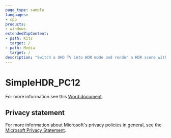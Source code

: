 ```yaml
---
page_type: sample
languages:
- cpp
products:
- windows
extendedZipContent:
- path: Kits
  target: /
- path: Media
  target: /
description: "Switch a UHD TV into HDR mode and render a HDR scene with values higher than 1.0f, which will be displayed as brighter than white on a UHD TV using DirectX 12."
---
```


# SimpleHDR_PC12

For more information see this [Word document](https://github.com/microsoft/Xbox-ATG-Samples/blob/master/PCSamples/Graphics/SimpleHDR_PC12/Readme.docx).

## Privacy statement

For more information about Microsoft's privacy policies in general, see the [Microsoft Privacy Statement](https://privacy.microsoft.com/privacystatement/).
